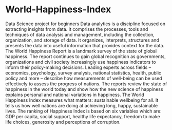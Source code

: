 # World-Happiness-Index
Data Science project for beginners 
Data analytics is a discipline focused on extracting insights from data. It comprises the 
processes, tools and techniques of data analysis and management, including the collection, 
organization, and storage of data. It organizes, interprets, structures and presents the data into 
useful information that provides context for the data.
The World Happiness Report is a landmark survey of the state of global happiness. The report 
continues to gain global recognition as governments, organizations and civil society increasingly use 
happiness indicators to inform their policy-making decisions. Leading experts across fields –
economics, psychology, survey analysis, national statistics, health, public policy and more –
describe how measurements of well-being can be used effectively to assess the progress of nations. 
The reports review the state of happiness in the world today and show how the new science of 
happiness explains personal and national variations in happiness.
The World Happiness Index measures what matters: sustainable wellbeing for all. It tells us how 
well nations are doing at achieving long, happy, sustainable lives. The ranking of Happiness 
Index is based on six variables which are: GDP per capita, social support, healthy life 
expectancy, freedom to make life choices, generosity and perceptions of corruption.
